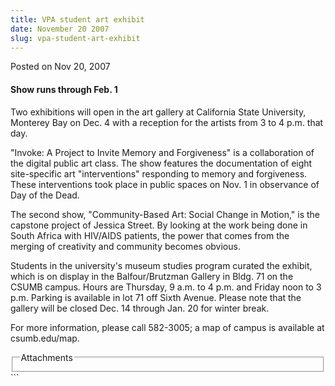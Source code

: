 ```yaml
---
title: VPA student art exhibit
date: November 20 2007
slug: vpa-student-art-exhibit
---
```


 
<span class="date">Posted on Nov 20, 2007 </span>
<h4>Show runs through Feb. 1</h4>
<p>
  Two exhibitions will open in the art gallery at California State University,
  Monterey Bay on Dec. 4 with a reception for the artists from 3 to 4 p.m. that
  day.
</p>
<p>
  &quot;Invoke: A Project to Invite Memory and Forgiveness&quot; is a
  collaboration of the digital public art class. The show features the
  documentation of eight site-specific art &quot;interventions&quot; responding
  to memory and forgiveness. These interventions took place in public spaces on
  Nov. 1 in observance of Day of the Dead.
</p>
<p>
  The second show, &quot;Community-Based Art: Social Change in Motion,&quot; is
  the capstone project of Jessica Street. By looking at the work being done in
  South Africa with HIV/AIDS patients, the power that comes from the merging of
  creativity and community becomes obvious.
</p>
<p>
  Students in the university&apos;s museum studies program curated the exhibit,
  which is on display in the Balfour/Brutzman Gallery in Bldg. 71 on the CSUMB
  campus. Hours are Thursday, 9 a.m. to 4 p.m. and Friday noon to 3 p.m. Parking
  is available in lot 71 off Sixth Avenue. Please note that the gallery will be
  closed Dec. 14 through Jan. 20 for winter break.
</p>
<p>
  For more information, please call 582-3005; a map of campus is available at
  csumb.edu/map.<br />
</p>
<fieldset class="fieldgroup group-attachments">
  <legend>Attachments</legend>
  <div class="field field-type-emvideo field-field-attach-video">
    <div class="field-items">
      <div class="field-item odd">
        <div class="emvideo emvideo-video emvideo-" />
      </div>
    </div>
  </div>
</fieldset>
```
